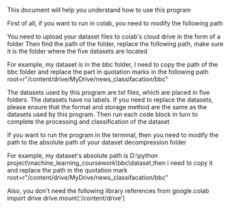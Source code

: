 This document will help you understand how to use this program

First of all, if you want to run in colab, you need to modify the following path

You need to upload your dataset files to colab's cloud drive in the form of a folder
Then find the path of the folder, replace the following path, make sure it is the folder where the five datasets are located

For example, my dataset is in the bbc folder, I need to copy the path of the bbc folder and replace the part in quotation marks in the following path
root=r"/content/drive/MyDrive/news_classifacation/bbc"

The datasets used by this program are txt files, which are placed in five folders. The datasets have no labels. If you need to replace the datasets, please ensure that the format and storage method are the same as the datasets used by this program.
Then run each code block in turn to complete the processing and classification of the dataset


If you want to run the program in the terminal, then you need to modify the path to the absolute path of your dataset decompression folder

For example, my dataset's absolute path is D:\python project\machine_learning_coursework\bbc\dataset,then i need to copy it and replace the path in the quotation mark
root=r"/content/drive/MyDrive/news_classifacation/bbc"

Also, you don't need the following library references
from google.colab import drive
drive.mount('/content/drive')
